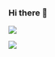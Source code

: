 ### Hi there 👋
![](https://github-readme-stats.vercel.app/api?username=fekete965&show_icons=true&count_private=true)

![](https://github-readme-stats.vercel.app/api/top-langs/?username=fekete965&layout=compact)
<!--
**fekete965/fekete965** is a ✨ _special_ ✨ repository because its `README.md` (this file) appears on your GitHub profile.

Here are some ideas to get you started:

- 🔭 I’m currently working on ...
- 🌱 I’m currently learning ...
- 👯 I’m looking to collaborate on ...
- 🤔 I’m looking for help with ...
- 💬 Ask me about ...
- 📫 How to reach me: ...
- 😄 Pronouns: ...
- ⚡ Fun fact: ...
-->
